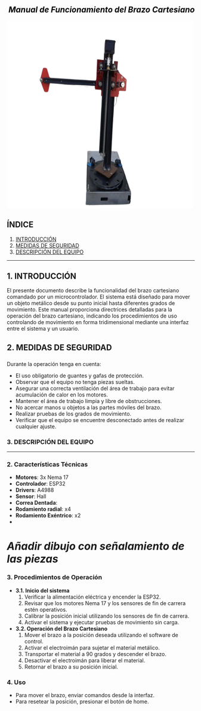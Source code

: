 ## <div style='text-align: right'> <div style='color: black'> ***Manual de Funcionamiento del Brazo Cartesiano***

<img src="brazo-removebg-preview.png" width = 500 height = 500 aling = right figclass= margin-caption>

## ÍNDICE 
1. [INTRODUCCIÓN](#INTRO)
2. [MEDIDAS DE SEGURIDAD](#SEGURIDAD)
2. [DESCRIPCIÓN DEL EQUIPO](#DESCRIPCIÓN)



***
<a id='INTRO'></a>

## **1. INTRODUCCIÓN**
El presente documento describe la funcionalidad del brazo cartesiano comandado por un microcontrolador. El sistema está diseñado para mover un objeto metálico desde su punto inicial hasta diferentes grados de movimiento. Este manual proporciona directrices detalladas para la operación del brazo cartesiano, indicando los procedimientos de uso controlando de movimiento en forma tridimensional mediante una interfaz entre el sistema y un usuario.

## **2. MEDIDAS DE SEGURIDAD**
###
<a id='SEGURIDAD'></a>
Durante la operación tenga en cuenta:
- El uso obligatorio de guantes y gafas de protección.
- Observar que el equipo no tenga piezas sueltas.
- Asegurar una correcta ventilación del área de trabajo para evitar acumulación de calor en los motores.
- Mantener el área de trabajo limpia y libre de obstrucciones.
- No acercar manos u objetos a las partes móviles del brazo.
- Realizar pruebas de los grados de movimiento.
- Verificar que el equipo se encuentre desconectado antes de realizar cualquier ajuste.

### **3. DESCRIPCIÓN DEL EQUIPO**
***
<a id='DESCRIPCIÓN'></a>




### **2. Características Técnicas**
- **Motores**: 3x Nema 17
- **Controlador**: ESP32
- **Drivers**: A4988
- **Sensor**: Hall
- **Correa Dentada**:
- **Rodamiento radial**: x4
- **Rodamiento Exéntrico**: x2
- 
# *Añadir dibujo con señalamiento de las piezas*

### **3. Procedimientos de Operación**
- **3.1. Inicio del sistema** <br>
   1. Verificar la alimentación eléctrica y encender la ESP32.
   2.  Revisar que los motores Nema 17 y los sensores de fin de carrera estén operativos.
   3.  Calibrar la posición inicial utilizando los sensores de fin de carrera.
   4.  Activar el sistema y ejecutar pruebas de movimiento sin carga.
- **3.2. Operación del Brazo Cartesiano** <br>
   1. Mover el brazo a la posición deseada utilizando el software de control.
   2. Activar el electroimán para sujetar el material metálico.
   3. Transportar el material a 90 grados y descender el brazo.
   4. Desactivar el electroimán para liberar el material.
   5. Retornar el brazo a su posición inicial.
### **4. Uso**
- Para mover el brazo, enviar comandos desde la interfaz.
- Para resetear la posición, presionar el botón de home.

